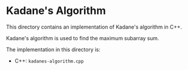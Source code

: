 # Kadane's Algorithm

This directory contains an implementation of Kadane's algorithm in C++.

Kadane's algorithm is used to find the maximum subarray sum.

The implementation in this directory is:
- C++: `kadanes-algorithm.cpp`
